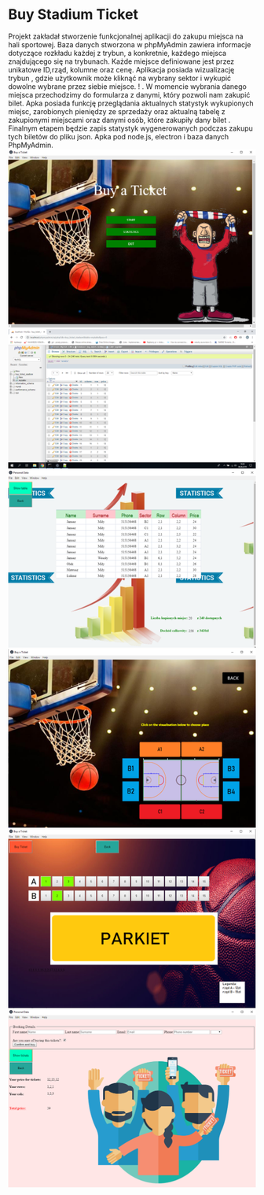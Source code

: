 # Buy Stadium Ticket

Projekt zakładał stworzenie funkcjonalnej aplikacji do zakupu miejsca na hali sportowej. Baza danych stworzona w phpMyAdmin zawiera informacje dotyczące rozkładu każdej z trybun, a konkretnie, każdego miejsca znajdującego się na trybunach. Każde miejsce definiowane jest przez unikatowe ID,rząd, kolumne oraz cenę. 
Aplikacja posiada wizualizację trybun  , gdzie użytkownik może kliknąć na wybrany sektor i wykupić dowolne wybrane przez siebie miejsce. ! . W momencie wybrania danego miejsca przechodzimy do formularza z danymi, który pozwoli nam zakupić bilet.   Apka posiada funkcję przeglądania aktualnych statystyk wykupionych miejsc, zarobionych pieniędzy ze sprzedaży oraz aktualną tabelę z zakupionymi miejscami oraz danymi osób, które zakupiły dany bilet . Finalnym etapem będzie zapis statystyk wygenerowanych podczas zakupu tych biletów do pliku json. Apka pod node.js, electron i baza danych PhpMyAdmin.  ![](screenshots/main_window.png) ![](screenshots/phpmyadmin.png) ![](screenshots/table.png) ![](screenshots/visualisation.png) [](screenshots/buy_ticket1.png) ![](screenshots/buy_ticket.png) ![](screenshots/personalData.png)
